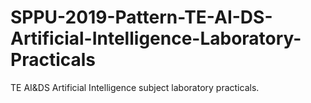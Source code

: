 # SPPU-2019-Pattern-TE-AI-DS-Artificial-Intelligence-Laboratory-Practicals
TE AI&amp;DS Artificial Intelligence subject laboratory practicals.

